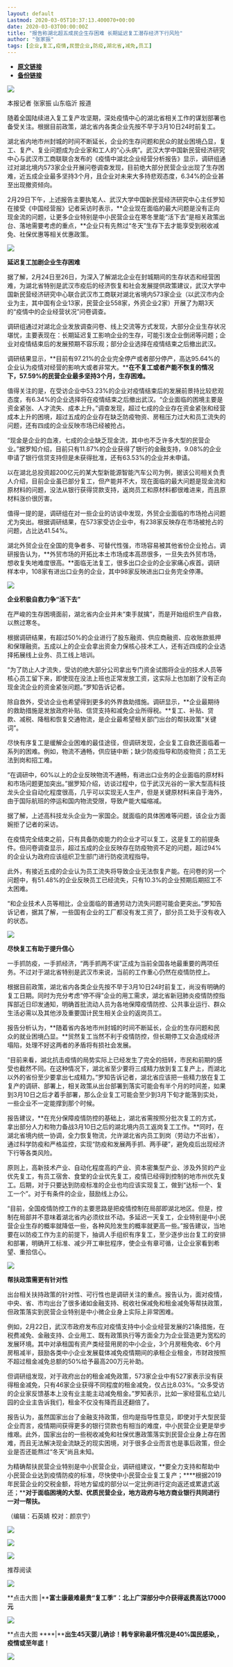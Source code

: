 ```yaml
---
layout: default
Lastmod: 2020-03-05T10:37:13.400070+00:00
date: 2020-03-03T00:00:00Z
title: "报告称湖北超五成民企生存困难 长期延迟复工潜存经济下行风险​"
author: "张家振"
tags: [企业,复工,疫情,民营企业,防疫,湖北省,减免,员工]
---
```


* [**原文链接**](https://mp.weixin.qq.com/s/aXuNN0lI_2q4l73BCTN0bg)
* [**备份链接**](http://archive.is/rrdI7)


![](/images/post/5fdb3f87f44cf8ae08d41ad1e0b84841.jpg)

本报记者 张家振 山东临沂 报道

随着全国陆续进入复工复产攻坚期，深处疫情中心的湖北省相关工作的谋划部署也备受关注。根据目前政策，湖北省内各类企业先按不早于3月10日24时前复工。

湖北省内地市州封城的时间不断延长，企业的生存问题和民众的就业困境凸显，复工、复产、复业问题成为企业家和工人的“心头病”。武汉大学中国新民营经济研究中心与武汉市工商联联合发布的《疫情中湖北企业经营分析报告》显示，调研组通过对湖北境内573家企业开展问卷调查发现，目前绝大部分民营企业出现了生存困难，近五成企业最多坚持3个月，且企业对未来大多持悲观态度，6.34%的企业甚至出现撤资倾向。

2月29日下午，上述报告主要执笔人、武汉大学中国新民营经济研究中心主任罗知在接受《中国经营报》记者采访时表示，**企业现在面临的最大问题是没有正向现金流的问题，让更多企业特别是中小民营企业在寒冬里能“活下去”是相关政策出台、落地需要考虑的重点，**企业只有先熬过“冬天”生存下去才能享受到税收减免、社保优惠等相关优惠政策。

![](/images/post/bc3576ff279d80264ac4f6d7a60432f9.jpg)

**延迟复工加剧企业生存困难**

据了解，2月24日至26日，为深入了解湖北企业在封城期间的生存状态和经营困难，为湖北省特别是武汉市疫后的经济恢复和社会发展提供政策建议，武汉大学中国新民营经济研究中心联合武汉市工商联对湖北省境内573家企业（以武汉市内企业为主，其中国有企业13家，民营企业558家，外资企业2家）开展了为期3天的“疫情中的企业经营状况”问卷调查。

调研组通过对湖北企业发放调查问卷、线上交流等方式发现，大部分企业生存状况堪忧，主要表现在：长期延迟复工影响企业的生存，可能引发企业倒闭等问题；企业对疫情结束后的发展预期不容乐观；部分企业选择在疫情结束之后撤出武汉。

调研结果显示，**目前有97.21%的企业完全停产或者部分停产，高达95.64%的企业认为疫情对经营的影响大或者非常大。****在不复工或者产能不恢复的情况下，57.59%的民营企业最多坚持3个月，生存困难。**

值得关注的是，在受访企业中53.23%的企业对疫情结束后的发展前景持比较悲观态度，有6.34%的企业选择将在疫情结束之后撤出武汉。“企业面临的困境主要是资金紧张、人才流失、成本上升。”调查发现，超过七成的企业存在资金紧张和经营成本上升的困境，超过五成的企业存在缺乏防疫物资、房租压力过大和员工流失的问题，还有四成的企业反映市场已经被抢占。

“现金是企业的血液，七成的企业缺乏现金流，其中也不乏许多大型的民营企业。”据罗知介绍，目前只有11.87%的企业获得了银行的金融支持，9.08%的企业申请了银行信贷支持但是未获得批准，还有63.53%的企业并未申请。

以在湖北总投资超200亿元的某大型新能源智能汽车公司为例，据该公司相关负责人介绍，目前企业虽已部分复工，但产能并不大，现在面临的最大问题是现金流和原材料的问题，没法从银行获得贷款支持，返岗员工和原材料都很难进来，而且原材料涨价很厉害。

值得一提的是，调研组在对一些企业的访谈中发现，外贸企业面临的市场抢占问题尤为突出。根据调研结果，在573家受访企业中，有238家反映存在市场被抢占的问题，占比达41.54%。

湖北外贸企业在全国的竞争者多、可替代性强，市场容易被其他省份企业抢占。调研报告认为，**外贸市场的开拓比本土市场成本高昂很多，一旦失去外贸市场，想收复失地难度很高。**面临无法复工，很多出口企业的企业家痛心疾首。调研样本中，108家有进出口业务的企业，其中98家反映进出口业务完全停滞。

![](/images/post/bc3576ff279d80264ac4f6d7a60432f9.jpg)

**企业积极自救力争“活下去”**

在严峻的生存困境面前，湖北省内企业并未“束手就擒”，而是开始组织生产自救，以熬过寒冬。

根据调研结果，有超过50%的企业进行了股东融资、供应商融资、应收账款抵押和保理融资。五成以上的企业会拿出资金力保核心技术工人，还有近四成的企业选择拓展线上业务、员工线上培训。

“为了防止人才流失，受访的绝大部分公司拿出专门资金试图将企业的技术人员等核心员工留下来，即使现在没法上班也正常发放工资，这实际上也加剧了没有正向现金流企业的资金紧张问题。”罗知告诉记者。

除自救外，受访企业也希望得到更多的外界救助措施。调研显示，**企业最期待的救助措施是发放政府补贴、信贷支持和减免企业所得税。**复工、补贴、贷款、减税、降租和恢复交通物流，是企业最希望相关部门出台的帮扶政策“关键词”。

尽快有序复工是缓解企业困难的最佳途径，但调研发现，企业复工自救还面临着一系列的困难。例如，物流不通畅，供应链中断；缺少防疫指导和防疫物资；员工无法到岗和招工难。

“在调研中，60%以上的企业反映物流不通畅，有进出口业务的企业面临的原材料和市场问题更加突出。”据罗知介绍，访谈过程中，位于武汉光谷的一家大型高科技龙头企业自动化程度很高，几乎可以实现无人生产，但是关键原材料来自于海外，由于国际航班的停运和国内物流受限，导致产能大幅缩减。

据了解，上述高科技龙头企业为一家国企。就面临的具体困难等问题，该企业方面婉拒了记者的采访。

在疫情完全结束之前，只有具备防疫能力的企业才可以复工，这是复工的前提条件。但问卷调查显示，超过五成的企业反映存在防疫物资不足的问题，超过94%的企业认为政府应该组织卫生部门进行防疫流程指导。

此外，有接近五成的企业认为员工流失将导致企业无法恢复产能。在问卷的另一个问题中，有51.48%的企业反映员工已经流失，只有10.3%的企业预期后期招工不太困难。

“和企业技术人员等相比，企业面临的普通劳动力流失问题可能会更突出。”罗知告诉记者，据其了解，一些国有企业的工厂都没有发工资了，部分员工处于没有收入的状态。

![](/images/post/bc3576ff279d80264ac4f6d7a60432f9.jpg)

**尽快复工有助于提升信心**

一手抓防疫，一手抓经济，“两手抓两不误”正成为当前全国各地最重要的两项任务。不过对于湖北省特别是武汉市来说，当前的工作重心仍然在疫情防控上。

根据目前政策，湖北省内各类企业先按不早于3月10日24时前复工，尚没有明确的复工日期。同时为充分考虑“停不得”企业的用工需求，湖北省新冠肺炎疫情防控指挥部近日印发通知，明确首批流动人员为各地保障疫情防控、公共事业运行、群众生活必需以及其他涉及重要国计民生相关企业的返岗员工。

报告分析认为，**随着省内各地市州封城的时间不断延长，企业的生存问题和民众的就业困境凸显。**贸然复工当然不利于疫情防控，但长期停工又会造成经济塌陷，处理不好这两者的矛盾将有损社会发展。

“目前来看，湖北抗击疫情的局势实际上已经发生了完全的扭转，市民和前期的感受也截然不同。在这种情况下，湖北省至少要将三成精力放到复工复产上，而湖北以外的省份至少要拿出七成精力。”罗知告诉记者，湖北省应该把一些精力放在复工复产的调研、部署上，相关政策从出台部署到落实可能会有半个月的时间差，如果到3月10日之后才着手部署，那么企业复工可能会至少到3月下旬才能落到实处，一些企业不一定能撑到那个时候。

报告建议，**在充分保障疫情防控的基础上，湖北省需按照分批次复工的方式，拿出部分人力和物力备战3月10日之后的湖北境内员工返岗复工工作。**同时，在湖北省境内统一协调，全力恢复物流，允许湖北省内员工到岗（劳动力不出省），通过科学防疫和严格监控，实现“防疫和发展两手抓、两手硬”，避免疫后出现经济下行等各类风险。

原则上，高新技术产业、自动化程度高的产业、资本密集型产业、涉及外贸的产业优先复工，有员工宿舍、食堂的企业优先复工，疫情已经得到控制的地市州优先复工。后期，对于只要达到防疫标准的企业也均应该实现复工，做到“达标一个、复工一个”。对于有条件的企业，鼓励线上办公。

“目前，全国疫情防控工作的主要思路是把疫情控制在局部即湖北地区。但是，控制在局部并不意味着湖北省内必须纹丝不动。多延迟一天复工，企业特别是中小民营企业生存的概率就降低一些，各种风险发生的概率就更高一些。”报告建议，当地要在以防疫工作为主的前提下，抽调人手组织有序复工，至少逐步出台复工的安排和部署，明确开工标准、减少开工审批程序，使企业有章可循，让企业家看到希望、重拾信心。

![](/images/post/bc3576ff279d80264ac4f6d7a60432f9.jpg)

**帮扶政策需更有针对性**

出台相关扶持政策的针对性、可行性也是调研关注的重点。报告认为，面对疫情，中央、省、市均出台了很多诸如金融支持、税收社保减免和租金减免等帮扶政策，但政策落实到民营企业特别是中小微企业身上实际上非常困难。

例如，2月22日，武汉市政府发布应对疫情支持中小企业经营发展的21条措施，在税费减免、金融支持、企业用工、既有政策执行等方面全力为企业营造更为宽松的发展环境。其中对承租国有资产类经营用房的中小企业，3个月房租免收、6个月房租减半，鼓励各类中小企业发展载体减免疫情期间的承租企业租金，市财政按照不超过租金减免总额的50%给予最高200万元补助。

但调研组发现，对于政府出台的租金减免政策，573家企业中有527家表示没有获得租金减免，只有46家企业获得不同程度的租金减免，仅占比8.03%。“众多受访的企业家反馈基本上没有业主能主动减免租金。”罗知表示，比如一家经营私立幼儿园的企业主告诉我们，租金不仅没有降而且还翻倍了。

报告认为，虽然国家出台了金融支持政策，但均是指导性意见，即使对于大型民营企业而言，疫情期间获得更多的银行贷款也有相当的难度，中小民营企业更是举步维艰。此外，国家出台的一些税收减免和社保优惠政策落实到民营企业身上存在困难，而且无法解决现金流缺乏的现实困境，对于很多企业而言也是事后政策，但企业是否还能熬过“冬天”尚且未知。

为精确帮扶民营企业特别是中小民营企业，调研组建议，**要全力支持和帮助中小民营企业达到疫情防疫的标准，尽快使中小民营企业复工复产；****根据2019年民营企业的交税金额，将地方留成的部分以一定比例进行定向返还或累退式返还；****对于面临困境的大型、优质民营企业，地方政府与地方商业银行共同进行一对一帮扶。**

（编辑：石英婧 校对：颜京宁）

[![](/images/post/aa73eda3cc6c8de22b03f6f379c8c839.jpg)](http://www.cb.com.cn/project/special/2020/0218/zhibo.html)  

[![](/images/post/00b20e8ffaf8ff0b29f2cbf7609e133a.jpg)](https://shop45422698.m.youzan.com/wscshop/showcase/homepage?kdt_id=45230530&sf=wx_sm&is_share=1&from_uuid=7d0e9114-2a99-7d23-8c41-a2469d1eb731&atr_ps=undefined&redirect_count=1)

  

![](/images/post/43b7a57fd045be64890b8526d60a1277.jpg)

  

推荐阅读

[![](/images/post/aafdd3e901ffd55fc6dae82fb5621469.jpg)](http://mp.weixin.qq.com/s?__biz=MjA5NTMyOTMwMQ==&mid=2651972098&idx=1&sn=1e8c2acef06d438763ee22e095e320de&chksm=4f3e857878490c6eeda95432a8237ca6d2d21dadcd6e392864cebf2cdd5b869f9333a25211e8&scene=21#wechat_redirect)

**点击大图 |****富士康最难最贵“复工季”：北上广深部分中介获得返费高达17000元**  

  

[![](/images/post/3629d166906ebf47e5525f5865925089.jpg)](http://mp.weixin.qq.com/s?__biz=MjA5NTMyOTMwMQ==&mid=2651972112&idx=1&sn=f34c650004cba34598dda8dc1c3d817a&chksm=4f3e856a78490c7ca9774784e3071e6715637137c6ba6d6ed92e49b1d3dc73876daa6f00ab33&scene=21#wechat_redirect)

**点击大图 ****|****出生45天婴儿确诊！韩专家称最坏情况是40%国民感染,，疫情或至年底！**  

  

![](/images/post/f3501c0a0df0124df45b227b216c07a4.jpg)


